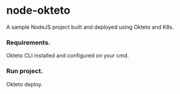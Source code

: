 # node-okteto
A sample NodeJS project built and deployed using Okteto and K8s.

### Requirements.
Okteto CLI installed and configured on your cmd.

### Run project.
Okteto deploy.

